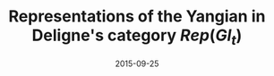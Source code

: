 ﻿---
title: "Representations of the Yangian in Deligne's category $Rep(Gl_{t})$"
authors:
- bittmann

date: "2015-09-25"
doi: ""

# Schedule page publish date (NOT publication's date).
publishDate: "2019-07-16"

# Publication type.
# Legend: 0 = Uncategorized; 1 = Conference paper; 2 = Journal article;
# 3 = Preprint / Working Paper; 4 = Report; 5 = Book; 6 = Book section;
# 7 = Thesis; 8 = Patent
publication_types: ["7"]

# Publication name and optional abbreviated publication name.
publication: "Master's Thesis"
publication_short: ""

#abstract: 

# Summary. An optional shortened abstract.
summary: 

#tags:


featured: true

# links:
# - name: ""
#   url: ""
url_pdf: http://www.normalesup.org/~lbittmann/files/Memoire.pdf
url_code: ''
url_dataset: ''
url_poster: ''
url_project: ''
url_slides: ''
url_source: ''
url_video: ''

# Featured image
# To use, add an image named `featured.jpg/png` to your page's folder. 
image:
  caption: 'The Defense Jury'
  focal_point: ""
  preview_only: false

# Associated Projects (optional).
#   Associate this publication with one or more of your projects.
#   Simply enter your project's folder or file name without extension.
#   E.g. `internal-project` references `content/project/internal-project/index.md`.
#   Otherwise, set `projects: []`.
projects: []

# Slides (optional).
#   Associate this publication with Markdown slides.
#   Simply enter your slide deck's filename without extension.
#   E.g. `slides: "example"` references `content/slides/example/index.md`.
#   Otherwise, set `slides: ""`.
# slides: example
---





